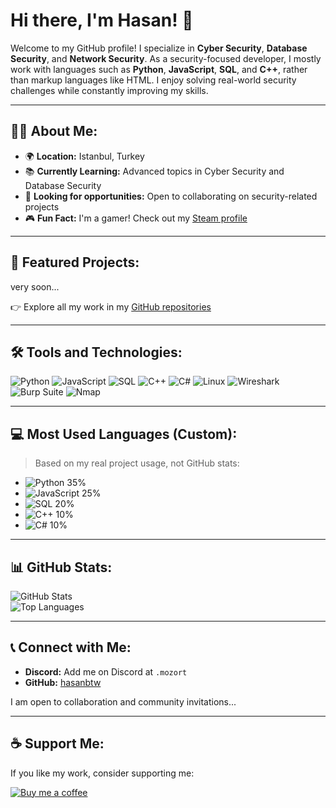# Hi there, I'm Hasan! 👋

Welcome to my GitHub profile! I specialize in **Cyber Security**, **Database Security**, and **Network Security**. As a security-focused developer, I mostly work with languages such as **Python**, **JavaScript**, **SQL**, and **C++**, rather than markup languages like HTML. I enjoy solving real-world security challenges while constantly improving my skills.

---

## 👨‍💻 About Me:
- 🌍 **Location:** Istanbul, Turkey  
- 📚 **Currently Learning:** Advanced topics in Cyber Security and Database Security  
- 💼 **Looking for opportunities:** Open to collaborating on security-related projects  
- 🎮 **Fun Fact:** I'm a gamer! Check out my [Steam profile](https://steamcommunity.com/profiles/76561198806946457/)

---

## 📂 Featured Projects:

very soon...

👉 Explore all my work in my [GitHub repositories](https://github.com/PartineS?tab=repositories)

---

## 🛠️ Tools and Technologies:

![Python](https://img.shields.io/badge/-Python-3776AB?logo=python&logoColor=white)
![JavaScript](https://img.shields.io/badge/-JavaScript-F7DF1E?logo=javascript&logoColor=black)
![SQL](https://img.shields.io/badge/-SQL-4479A1?logo=postgresql&logoColor=white)
![C++](https://img.shields.io/badge/-C++-00599C?logo=c%2B%2B&logoColor=white)
![C#](https://img.shields.io/badge/-C%23-239120?logo=c-sharp&logoColor=white)
![Linux](https://img.shields.io/badge/-Linux-FCC624?logo=linux&logoColor=black)
![Wireshark](https://img.shields.io/badge/-Wireshark-1679A7?logo=wireshark&logoColor=white)
![Burp Suite](https://img.shields.io/badge/-Burp%20Suite-FE6F00?logo=burp-suite&logoColor=white)
![Nmap](https://img.shields.io/badge/-Nmap-007DC6?logo=data:image/svg+xml;base64,...&logoColor=white)

---

## 💻 Most Used Languages (Custom):

> Based on my real project usage, not GitHub stats:

- ![Python](https://img.shields.io/badge/-Python-3776AB?logo=python&logoColor=white) 35%  
- ![JavaScript](https://img.shields.io/badge/-JavaScript-F7DF1E?logo=javascript&logoColor=black) 25%  
- ![SQL](https://img.shields.io/badge/-SQL-4479A1?logo=postgresql&logoColor=white) 20%  
- ![C++](https://img.shields.io/badge/-C++-00599C?logo=c%2B%2B&logoColor=white) 10%  
- ![C#](https://img.shields.io/badge/-C%23-239120?logo=c-sharp&logoColor=white) 10%

---

## 📊 GitHub Stats:

![GitHub Stats](https://github-readme-stats.vercel.app/api?username=hasanbtw&show_icons=true&theme=radical)  
![Top Languages](https://github-readme-stats.vercel.app/api/top-langs/?username=hasanbtw&layout=compact&theme=radical)

---

## 📞 Connect with Me:

- **Discord:** Add me on Discord at `.mozort`  
- **GitHub:** [hasanbtw](https://github.com/hasanbtw)

I am open to collaboration and community invitations...

---

## ☕ Support Me:

If you like my work, consider supporting me:

[![Buy me a coffee](https://img.shields.io/badge/-Buy%20Me%20a%20Coffee-FFDD00?logo=buy-me-a-coffee&logoColor=black)](https://www.buymeacoffee.com/hasanbtw)
